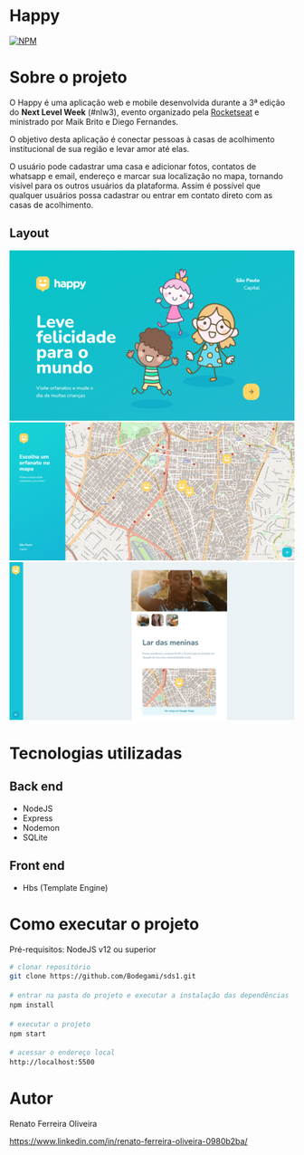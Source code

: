 # Happy

[![NPM](https://img.shields.io/npm/l/react)](https://github.com/Bodegami/rocketseat-nlw3/blob/master/LICENSE) 

# Sobre o projeto

O Happy é uma aplicação web e mobile desenvolvida durante a 3ª edição do **Next Level Week** (#nlw3), evento organizado pela [Rocketseat](https://rocketseat.com.br/) e ministrado por Maik Brito e Diego Fernandes.

O objetivo desta aplicação é conectar pessoas à casas de acolhimento institucional de sua região e levar amor até elas. 

O usuário pode cadastrar uma casa e adicionar fotos, contatos de whatsapp e email, endereço e marcar sua localização no mapa, tornando visível para os outros usuários da plataforma. Assim é possível que qualquer usuários possa cadastrar ou entrar em contato direto com as casas de acolhimento.

## Layout 

![Web 1](https://github.com/Bodegami/github-assets/blob/main/Assets/Happy-rocketseat/web-2.png) ![Web 2](https://github.com/Bodegami/github-assets/blob/main/Assets/Happy-rocketseat/web-map2.png) ![Web 3](https://github.com/Bodegami/github-assets/blob/main/Assets/Happy-rocketseat/web-orphanage1.png) 


# Tecnologias utilizadas

## Back end
- NodeJS
- Express
- Nodemon
- SQLite

## Front end

- Hbs (Template Engine)

# Como executar o projeto

Pré-requisitos: NodeJS v12 ou superior

```bash
# clonar repositório
git clone https://github.com/Bodegami/sds1.git

# entrar na pasta do projeto e executar a instalação das dependências
npm install

# executar o projeto
npm start

# acessar o endereço local
http://localhost:5500
```


# Autor

Renato Ferreira Oliveira

https://www.linkedin.com/in/renato-ferreira-oliveira-0980b2ba/


